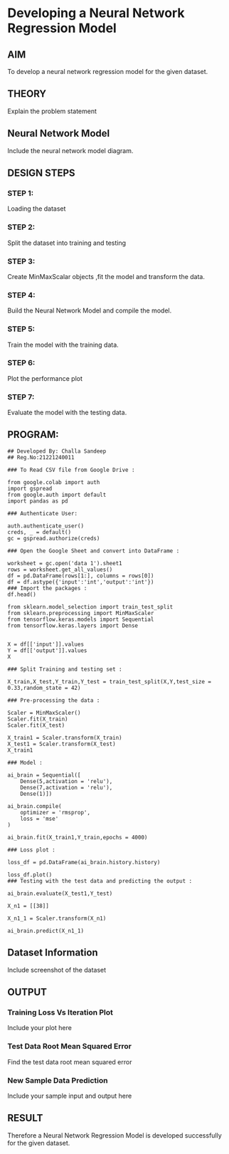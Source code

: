 # Developing a Neural Network Regression Model

## AIM

To develop a neural network regression model for the given dataset.

## THEORY

Explain the problem statement

## Neural Network Model

Include the neural network model diagram.

## DESIGN STEPS

### STEP 1:

Loading the dataset

### STEP 2:

Split the dataset into training and testing

### STEP 3:

Create MinMaxScalar objects ,fit the model and transform the data.

### STEP 4:

Build the Neural Network Model and compile the model.

### STEP 5:

Train the model with the training data.

### STEP 6:

Plot the performance plot

### STEP 7:

Evaluate the model with the testing data.

## PROGRAM:
```
## Developed By: Challa Sandeep
## Reg.No:21221240011
```
```
### To Read CSV file from Google Drive :

from google.colab import auth
import gspread
from google.auth import default
import pandas as pd

### Authenticate User:

auth.authenticate_user()
creds, _ = default()
gc = gspread.authorize(creds)

### Open the Google Sheet and convert into DataFrame :

worksheet = gc.open('data 1').sheet1
rows = worksheet.get_all_values()
df = pd.DataFrame(rows[1:], columns = rows[0])
df = df.astype({'input':'int','output':'int'})
### Import the packages :
df.head()

from sklearn.model_selection import train_test_split
from sklearn.preprocessing import MinMaxScaler
from tensorflow.keras.models import Sequential
from tensorflow.keras.layers import Dense


X = df[['input']].values
Y = df[['output']].values
X

### Split Training and testing set :

X_train,X_test,Y_train,Y_test = train_test_split(X,Y,test_size = 0.33,random_state = 42)

### Pre-processing the data :

Scaler = MinMaxScaler()
Scaler.fit(X_train)
Scaler.fit(X_test)

X_train1 = Scaler.transform(X_train)
X_test1 = Scaler.transform(X_test)
X_train1

### Model :

ai_brain = Sequential([
    Dense(5,activation = 'relu'),
    Dense(7,activation = 'relu'),
    Dense(1)])

ai_brain.compile(
    optimizer = 'rmsprop',
    loss = 'mse'
)

ai_brain.fit(X_train1,Y_train,epochs = 4000)

### Loss plot :

loss_df = pd.DataFrame(ai_brain.history.history)

loss_df.plot()
### Testing with the test data and predicting the output :

ai_brain.evaluate(X_test1,Y_test)

X_n1 = [[38]]

X_n1_1 = Scaler.transform(X_n1)

ai_brain.predict(X_n1_1)
```

## Dataset Information

Include screenshot of the dataset

## OUTPUT

### Training Loss Vs Iteration Plot

Include your plot here

### Test Data Root Mean Squared Error

Find the test data root mean squared error

### New Sample Data Prediction

Include your sample input and output here

## RESULT
Therefore a Neural Network Regression Model is developed successfully for the given dataset.
